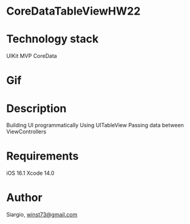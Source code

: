 # CoreDataTableViewHW22
# Technology stack

UIKit
MVP
CoreData
# Gif



# Description

Building UI programmatically
Using UITableView
Passing data between ViewControllers
# Requirements

iOS 16.1 
Xcode 14.0
# Author

Siargio, winst73@gmail.com
